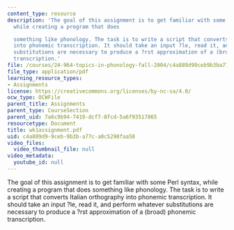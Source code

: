 ```yaml
---
content_type: resource
description: 'The goal of this assignment is to get familiar with some Perl syntax,
  while creating a program that does

  something like phonology. The task is to write a script that converts Italian orthography
  into phonemic transcription. It should take an input ?le, read it, and perform whatever
  substitutions are necessary to produce a ?rst approximation of a (broad) phonemic
  transcription.'
file: /courses/24-964-topics-in-phonology-fall-2004/c4a889d99ceb9b3ba77ca0c5298faa58_wk1assignment.pdf
file_type: application/pdf
learning_resource_types:
- Assignments
license: https://creativecommons.org/licenses/by-nc-sa/4.0/
ocw_type: OCWFile
parent_title: Assignments
parent_type: CourseSection
parent_uid: 7a6c9b94-7419-dcf7-8fcd-5a6f93517865
resourcetype: Document
title: wk1assignment.pdf
uid: c4a889d9-9ceb-9b3b-a77c-a0c5298faa58
video_files:
  video_thumbnail_file: null
video_metadata:
  youtube_id: null
---
```

The goal of this assignment is to get familiar with some Perl syntax, while creating a program that does
something like phonology. The task is to write a script that converts Italian orthography into phonemic transcription. It should take an input ?le, read it, and perform whatever substitutions are necessary to produce a ?rst approximation of a (broad) phonemic transcription.